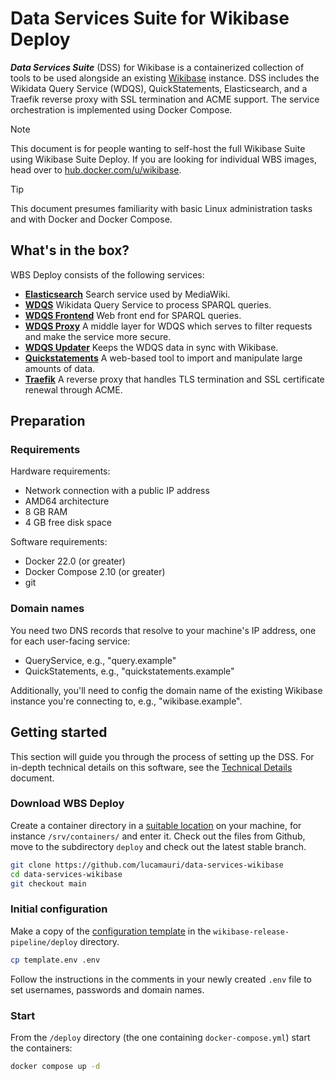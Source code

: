 # Data Services Suite for Wikibase Deploy
***Data Services Suite*** (DSS) for Wikibase is a containerized collection of tools to be used alongside an existing [Wikibase](https://wikiba.se) instance. DSS includes the Wikidata Query Service (WDQS), QuickStatements, Elasticsearch, and a Traefik reverse proxy with SSL termination and ACME support. The service orchestration is implemented using Docker Compose.

> [!NOTE]
> This document is for people wanting to self-host the full Wikibase Suite using Wikibase Suite Deploy. If you are looking for individual WBS images, head over to [hub.docker.com/u/wikibase](https://hub.docker.com/u/wikibase).

> [!TIP]
> This document presumes familiarity with basic Linux administration tasks and with Docker and Docker Compose.

## What's in the box?
WBS Deploy consists of the following services:

- **[Elasticsearch](https://hub.docker.com/r/wikibase/elasticsearch)** Search service used by MediaWiki.
- **[WDQS](https://hub.docker.com/r/wikibase/wdqs)** Wikidata Query Service to process SPARQL queries.
- **[WDQS Frontend](https://hub.docker.com/r/wikibase/wdqs-frontend)** Web front end for SPARQL queries.
- **[WDQS Proxy](https://hub.docker.com/r/wikibase/wdqs-proxy)** A middle layer for WDQS which serves to filter requests and make the service more secure.
- **[WDQS Updater](https://www.mediawiki.org/wiki/Wikidata_Query_Service/User_Manual#runUpdate.sh)** Keeps the WDQS data in sync with Wikibase.
- **[Quickstatements](https://hub.docker.com/r/wikibase/quickstatements)** A web-based tool to import and manipulate large amounts of data.
- **[Traefik](https://hub.docker.com/_/traefik)** A reverse proxy that handles TLS termination and SSL certificate renewal through ACME.

## Preparation

### Requirements
Hardware requirements:
- Network connection with a public IP address
- AMD64 architecture
- 8 GB RAM
- 4 GB free disk space

Software requirements:
- Docker 22.0 (or greater)
- Docker Compose 2.10 (or greater)
- git

### Domain names
You need two DNS records that resolve to your machine's IP address, one for each user-facing service:

- QueryService, e.g., "query.example"
- QuickStatements, e.g., "quickstatements.example"

Additionally, you'll need to config the domain name of the existing Wikibase instance you're connecting to, e.g., "wikibase.example".

## Getting started
This section will guide you through the process of setting up the DSS. For in-depth technical details on this software, see the [Technical Details](docs/TechDetails.md) document.

### Download WBS Deploy
Create a container directory in a [suitable location](https://en.wikipedia.org/wiki/Filesystem_Hierarchy_Standard) on your machine, for instance `/srv/containers/` and enter it.
Check out the files from Github, move to the subdirectory `deploy` and check out the latest stable branch.

```sh
git clone https://github.com/lucamauri/data-services-wikibase
cd data-services-wikibase
git checkout main
```

### Initial configuration
Make a copy of the [configuration template](./template.env) in the `wikibase-release-pipeline/deploy` directory.

```sh
cp template.env .env
```

Follow the instructions in the comments in your newly created `.env` file to set usernames, passwords and domain names.

### Start
From the `/deploy` directory (the one containing `docker-compose.yml`) start the containers:
```sh
docker compose up -d
```
